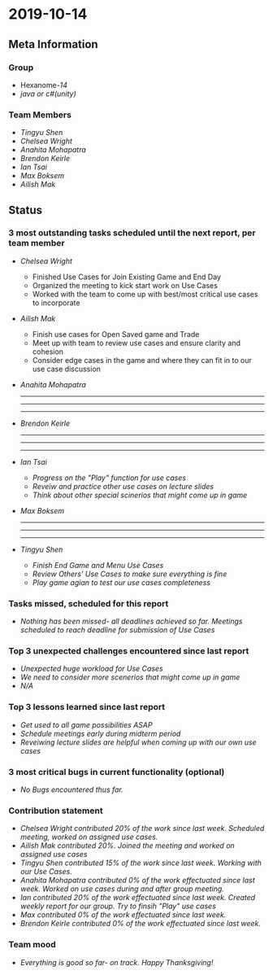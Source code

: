 # 2019-10-14

## Meta Information

### Group

 * Hexanome-*14*
 * *java or c#(unity)*

### Team Members

 * *Tingyu Shen*
 * *Chelsea Wright*
 * *Anahita Mohapatra*
 * *Brendon Keirle*
 * *Ian Tsai*
 * *Max Boksem*
 * *Ailish Mak*

## Status

### 3 most outstanding tasks scheduled until the next report, per team member

 * *Chelsea Wright*
   * Finished Use Cases for Join Existing Game and End Day  
   * Organized the meeting to kick start work on Use Cases
   * Worked with the team to come up with best/most critical use cases to incorporate 
   
   
 * *Ailish Mak*
   * Finish use cases for Open Saved game and Trade 
   * Meet up with team to review use cases and ensure clarity and cohesion
   * Consider edge cases in the game and where they can fit in to our use case discussion
 
 
 * *Anahita Mohapatra*
   * *  *
   * *  *
   * *  *
 
 * *Brendon Keirle*
   * *  *
   * *  *
   * *  *
 
 
 * *Ian Tsai*
   * *Progress on the "Play" function for use cases*
   * *Reveiw and practice other use cases on lecture slides*
   * *Think about other special scinerios that might come up in game*


 * *Max Boksem*
   * *  *
   * *  *
   * *  *
 
 
 * *Tingyu Shen*
   * *Finish End Game and Menu Use Cases*
   * *Review Others' Use Cases to make sure everything is fine*
   * *Play game agian to test our use cases completeness*



### Tasks missed, scheduled for this report

 * *Nothing has been missed- all deadlines achieved so far. Meetings scheduled to reach deadline for submission of Use Cases*

### Top 3 unexpected challenges encountered since last report

 * *Unexpected huge workload for Use Cases*
 * *We need to consider more scenerios that might come up in game*
 * *N/A*
 

### Top 3 lessons learned since last report

   * *Get used to all game possibilities ASAP*
   * *Schedule meetings early during midterm period*
   * *Reveiwing lecture slides are helpful when coming up with our own use cases*

### 3 most critical bugs in current functionality (optional)

 * *No Bugs encountered thus far.*

### Contribution statement

 * *Chelsea Wright contributed 20% of the work since last week. Scheduled meeting, worked on assigned use cases.*
 * *Ailish Mak contributed 20%. Joined the meeting and worked on assigned use cases*
 * *Tingyu Shen contributed 15% of the work since last week. Working with our Use Cases.*
 * *Anahita Mohapatra contributed 0% of the work effectuated since last week. Worked on use cases during and after group meeting.*
 * *Ian contributed 20% of the work effectuated since last week. Created weekly report for our group. Try to finsih "Play" use cases*
 * *Max contributed 0% of the work effectuated since last week.*
 * *Brendon Keirle contributed 0% of the work effectuated since last week.*

### Team mood

 * *Everything is good so far- on track. Happy Thanksgiving!*
